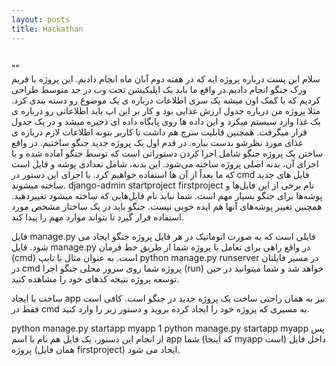 ```yaml
---
layout: posts
title: Hackathan
---
```


<br>""<br>
سلام
این پست  درباره پروژه ایه که در  هفته دوم آبان ماه انجام دادبم. این پروژه با فریم ورک جنگو انجام دادیم.در واقع ما بابد یک اپلیکیشن تحت وب در حد متوسط طراحی کردیم که با کمک اون میشه یک سری اطلاعات درباره ی یک موضوع رو دسته بندی کرد. 
مثلا پروژه من درباره جدول ارزش غذایی بود و کار بر این اپ باید اطلاعاتی رو درباره ی یک غذا وارد سیستم میکرد و این داده ها روی پایگاه داده ای ذخیره میشد و در یک جدول قرار میگرفت. همچنین قابلیت سرچ هم داشت تا کاربر بتونه اطلاعات لازم درباره ی غذای مورد نظرشو بدست بیاره.
در قدم اول یک پروژه جدید جنگو ساختیم. در واقع ساختن یک پروژه جنگو شامل اجرا کردن دستوراتی است که توسط جنگو آماده شده و با اجرای آن، بدنه اصلی پروژه ساخته می‌شود. این بدنه، شامل تعدادی پوشه و فایل است که ما بعداً از آن ها استفاده خواهیم کرد.
با اجرای این دستور در cmd 
فایل های جدید ساخته میشوند.
django-admin startproject firstproject
نام برخی از این فایل‌ها و پوشه‌ها برای جنگو بسیار مهم است. شما نباید نام فایل‌‌هایی که ساخته میشود تغییردهید. همچنین تغییر پوشه‌های آنها هم ایده خوبی نیست. جنگو باید در یک ساختار مشخص مورد استفاده قرار گیرد تا بتواند موارد مهم را پیدا کند.

فایل manage.py 
 فایلی است که به صورت اتوماتیک در هر فایل پروژه جنگو ایجاد می شود. فایل manage.py
  در واقع راهی برای تعامل با پروژه شما از طریق خط فرمان (cmd)
   است. به عنوان مثال با تایپ python manage.py runserver 
    در مسیر فایلتان در cmd
     پروژه شما روی سرور محلی جنگو اجرا (run)
      خواهد شد و شما میتوانید در حین توسعه پروژه نتیجه کدهای خود را مشاهده کنید.

ساخت یا ایجاد app
 نیز به همان راحتی ساخت یک پروژه جدید در جنگو است. کافی است فقط در cmd 
 به مسیری که پروژه خود را ایجاد کرده بروید و دستور زیر را وارد کنید.

python manage.py startapp myapp
1
python manage.py startapp myapp
پس از انجام این دستور، یک فایل هم نام با اسم app شما (که اینجا myapp است) داخل فایل پروژه (همان فایل firstproject) ایجاد می شود.
